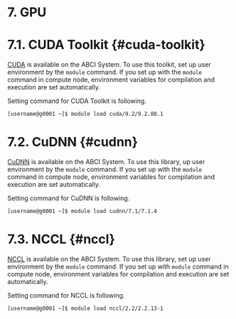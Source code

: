 # 7. GPU

# 7.1. CUDA Toolkit {#cuda-toolkit}

[CUDA](https://developer.nvidia.com/cuda-toolkit) is available on the ABCI System.
To use this toolkit, set up user environment by the `module` command.
If you set up with the `module` command in compute node, environment variables for compilation and execution are set automatically.

Setting command for CUDA Toolkit is following.

```
[username@g0001 ~]$ module load cuda/9.2/9.2.88.1
```

# 7.2. CuDNN {#cudnn}

[CuDNN](https://developer.nvidia.com/cudnn) is available on the ABCI System.
To use this library, up user environment by the `module` command.
If you set up with the `module` command in compute node, environment variables for compilation and execution are set automatically.

Setting command for CuDNN is following.

```
[username@g0001 ~]$ module load cudnn/7.1/7.1.4
```

# 7.3. NCCL {#nccl}

[NCCL](https://developer.nvidia.com/nccl) is available on the ABCI System.
To use this library, set up user environment by the `module` command.
If you set up with `module` command in compute node, environment variables for compilation and execution are set automatically.

Setting command for NCCL is following.

```
[username@g0001 ~]$ module load nccl/2.2/2.2.13-1
```
